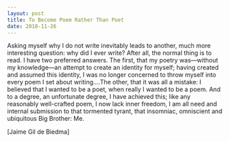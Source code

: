 ```yaml
---
layout: post
title: To Become Poem Rather Than Poet
date: 2018-11-26
---
```

Asking myself why I do not write inevitably leads to another, much more interesting question: why did I ever write? After all, the normal thing is to read. I have two preferred answers. The first, that my poetry was––without my knowledge––an attempt to create an identity for myself; having created and assumed this identity, I was no longer concerned to throw myself into every poem I set about writing….The other, that it was all a mistake: I believed that I wanted to be a poet, when really I wanted to be a poem. And to a degree, an unfortunate degree, I have achieved this; like any reasonably well-crafted poem, I now lack inner freedom, I am all need and internal submission to that tormented tyrant, that insomniac, omniscient and ubiquitous Big Brother: Me.

[Jaime Gil de Biedma]
